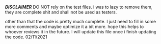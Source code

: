 ***DISCLAIMER***
DO NOT rely on the test files. 
i was to lazy to remove them, they are complete shit and shall not be used as testers.

other than that the code is pretty much complete. 
I just need to fill in some more comments and maybe optimize it a bit more.
hope this helps to whoever reviews it in the future.
I will update this file once i finish updating the code.
02/11/2021
